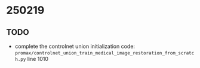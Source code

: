 # 250219
## TODO
- complete the controlnet union initialization code: `promax/controlnet_union_train_medical_image_restoration_from_scratch.py` line 1010